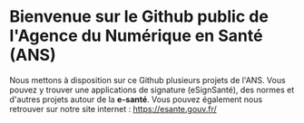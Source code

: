 # Bienvenue sur le Github public de l'Agence du Numérique en Santé (ANS)

Nous mettons à disposition sur ce Github plusieurs projets de l'ANS.
Vous pouvez y trouver une applications de signature (eSignSanté), des normes et d'autres projets autour de la **e-santé**.
Vous pouvez également nous retrouver sur notre site internet : https://esante.gouv.fr/


